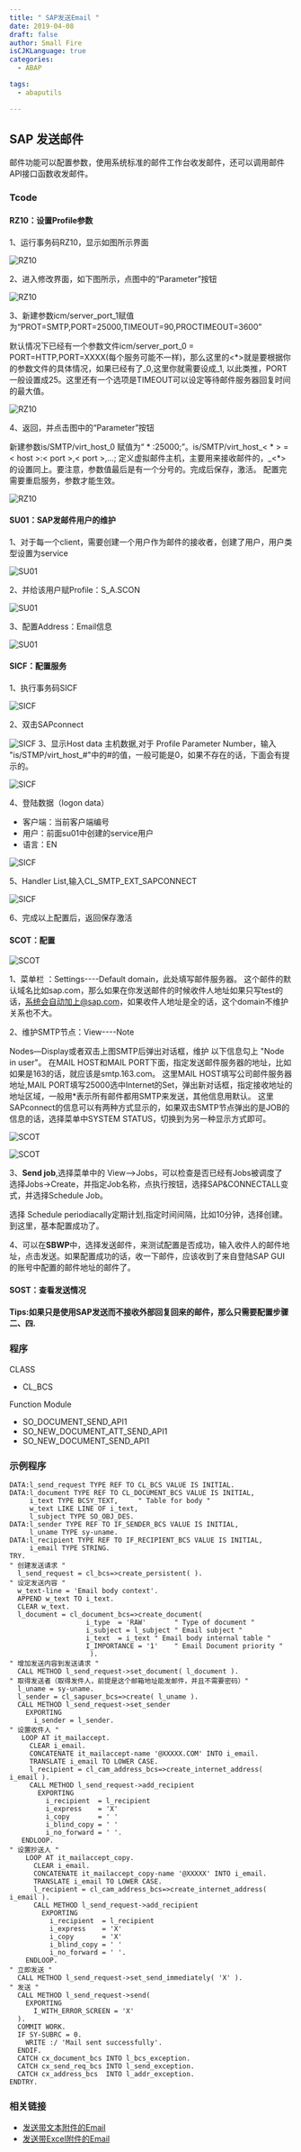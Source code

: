 ```yaml
---
title: " SAP发送Email "
date: 2019-04-08
draft: false
author: Small Fire
isCJKLanguage: true
categories: 
  - ABAP

tags: 
  - abaputils

---
```




##  SAP 发送邮件

邮件功能可以配置参数，使用系统标准的邮件工作台收发邮件，还可以调用邮件API接口函数收发邮件。

### Tcode

#### RZ10：设置Profile参数

1、运行事务码RZ10，显示如图所示界面

![RZ10](/images/ABAP/EMAIL_RZ10_1.png)

2、进入修改界面，如下图所示，点图中的“Parameter”按钮

![RZ10](/images/ABAP/EMAIL_RZ10_2.png)

3、新建参数icm/server_port_1赋值为“PROT=SMTP,PORT=25000,TIMEOUT=90,PROCTIMEOUT=3600”

默认情况下已经有一个参数文件icm/server_port_0 = PORT=HTTP,PORT=XXXX(每个服务可能不一样)，那么这里的<*>就是要根据你的参数文件的具体情况，如果已经有了_0,这里你就需要设成_1, 以此类推，PORT一般设置成25。这里还有一个选项是TIMEOUT可以设定等待邮件服务器回复时间的最大值。

![RZ10](/images/ABAP/EMAIL_RZ10_3.png)

4、返回，并点击图中的“Parameter”按钮

新建参数is/SMTP/virt_host_0 赋值为“ * :25000;”。is/SMTP/virt_host_< * > = < host >:< port >,< port >,...;  定义虚拟邮件主机，主要用来接收邮件的，_<*>的设置同上。要注意，参数值最后是有一个分号的。完成后保存，激活。 配置完需要重启服务，参数才能生效。

![RZ10](/images/ABAP/EMAIL_RZ10_4.png)

#### SU01：SAP发邮件用户的维护

1、对于每一个client，需要创建一个用户作为邮件的接收者，创建了用户，用户类型设置为service

![SU01](/images/ABAP/EMAIL_SU01_2.png)

2、并给该用户赋Profile：S_A.SCON

![SU01](/images/ABAP/EMAIL_SU01_1.png)

3、配置Address：Email信息

![SU01](/images/ABAP/EMAIL_SU01_3.png)

#### SICF：配置服务

1、执行事务码SICF

![SICF](/images/ABAP/EMAIL_SICF_1.png)

2、双击SAPconnect

![SICF](/images/ABAP/EMAIL_SICF_2.png)
3、显示Host data 主机数据,对于 Profile Parameter Number，输入 "is/STMP/virt_host_#"中的#的值，一般可能是0，如果不存在的话，下面会有提示的。

![SICF](/images/ABAP/EMAIL_SICF_3.png)

4、登陆数据（logon data）

- 客户端：当前客户端编号
- 用户：前面su01中创建的service用户
- 语言：EN

![SICF](/images/ABAP/EMAIL_SICF_4.png)

5、Handler List,输入CL_SMTP_EXT_SAPCONNECT

![SICF](/images/ABAP/EMAIL_SICF_5.png)

6、完成以上配置后，返回保存激活

#### SCOT：配置

![SCOT](/images/ABAP/EMAIL_SCOT_1.png)

1、菜单栏 ：Settings----Default domain，此处填写邮件服务器。
这个邮件的默认域名比如sap.com，那么如果在你发送邮件的时候收件人地址如果只写test的话，系统会自动加上@sap.com，如果收件人地址是全的话，这个domain不维护关系也不大。

2、维护SMTP节点：View----Note 

Nodes—Display或者双击上图SMTP后弹出对话框，维护 以下信息勾上 "Node in user"。
在MAIL HOST和MAIL PORT下面，指定发送邮件服务器的地址，比如如果是163的话，就应该是smtp.163.com。
这里MAIL HOST填写公司邮件服务器地址,MAIL PORT填写25000选中Internet的Set，弹出新对话框，指定接收地址的地址区域，一般用*表示所有邮件都用SMTP来发送，其他信息用默认。
这里SAPconnect的信息可以有两种方式显示的，如果双击SMTP节点弹出的是JOB的信息的话，选择菜单中SYSTEM STATUS，切换到为另一种显示方式即可。

![SCOT](/images/ABAP/EMAIL_SCOT_2.png)

![SCOT](/images/ABAP/EMAIL_SCOT_3.png)

3、**Send job**,选择菜单中的 View-->Jobs，可以检查是否已经有Jobs被调度了 选择Jobs->Create，并指定Job名称，点执行按钮，选择SAP&CONNECTALL变式，并选择Schedule Job。

选择 Schedule periodiacally定期计划,指定时间间隔，比如10分钟，选择创建。到这里，基本配置成功了。

4、可以在**SBWP**中，选择发送邮件，来测试配置是否成功，输入收件人的邮件地址，点击发送。如果配置成功的话，收一下邮件，应该收到了来自登陆SAP GUI的账号中配置的邮件地址的邮件了。

#### SOST：查看发送情况

#### Tips:如果只是使用SAP发送而不接收外部回复回来的邮件，那么只需要配置步骤二、四.

### 程序

CLASS

- CL_BCS

Function Module

- SO_DOCUMENT_SEND_API1
- SO_NEW_DOCUMENT_ATT_SEND_API1
- SO_NEW_DOCUMENT_SEND_API1

### 示例程序

```JS
DATA:l_send_request TYPE REF TO CL_BCS VALUE IS INITIAL.
DATA:l_document TYPE REF TO CL_DOCUMENT_BCS VALUE IS INITIAL,
     i_text TYPE BCSY_TEXT,     " Table for body "
     w_text LIKE LINE OF i_text,
     l_subject TYPE SO_OBJ_DES.
DATA:l_sender TYPE REF TO IF_SENDER_BCS VALUE IS INITIAL,
     l_uname TYPE sy-uname.
DATA:l_recipient TYPE REF TO IF_RECIPIENT_BCS VALUE IS INITIAL,
     i_email TYPE STRING.
TRY.
" 创建发送请求 "
  l_send_request = cl_bcs=>create_persistent( ).
" 设定发送内容 " 
  w_text-line = 'Email body context'.
  APPEND w_text TO i_text.
  CLEAR w_text.
  l_document = cl_document_bcs=>create_document(
                   i_type  = 'RAW'       " Type of document "
                   i_subject = l_subject " Email subject "
                   i_text  = i_text " Email body internal table "
                   I_IMPORTANCE = '1'    " Email Document priority "
                    ).
" 增加发送内容到发送请求 "
  CALL METHOD l_send_request->set_document( l_document ).
" 取得发送者（取得发件人，前提是这个邮箱地址能发邮件，并且不需要密码）"
  l_uname = sy-uname.
  l_sender = cl_sapuser_bcs=>create( l_uname ).
  CALL METHOD l_send_request->set_sender
    EXPORTING
      i_sender = l_sender.
" 设置收件人 "
   LOOP AT it_mailaccept.
     CLEAR i_email.
     CONCATENATE it_mailaccept-name '@XXXXX.COM' INTO i_email.
     TRANSLATE i_email TO LOWER CASE.
     l_recipient = cl_cam_address_bcs=>create_internet_address( i_email ).
     CALL METHOD l_send_request->add_recipient
       EXPORTING
         i_recipient  = l_recipient
         i_express    = 'X'
         i_copy       = ' '
         i_blind_copy = ' '
         i_no_forward = ' '.
   ENDLOOP.
" 设置抄送人 "
    LOOP AT it_mailaccept_copy.
      CLEAR i_email.
      CONCATENATE it_mailaccept_copy-name '@XXXXX' INTO i_email.
      TRANSLATE i_email TO LOWER CASE.
      l_recipient = cl_cam_address_bcs=>create_internet_address( i_email ).
      CALL METHOD l_send_request->add_recipient
        EXPORTING
          i_recipient  = l_recipient
          i_express    = 'X'
          i_copy       = 'X'
          i_blind_copy = ' '
          i_no_forward = ' '.
    ENDLOOP.
" 立即发送 "
  CALL METHOD l_send_request->set_send_immediately( 'X' ).
" 发送 "
  CALL METHOD l_send_request->send( 
    EXPORTING
      I_WITH_ERROR_SCREEN = 'X'
  ).
  COMMIT WORK.
  IF SY-SUBRC = 0.
    WRITE :/ 'Mail sent successfully'.
  ENDIF.
  CATCH cx_document_bcs INTO l_bcs_exception.
  CATCH cx_send_req_bcs INTO l_send_exception.
  CATCH cx_address_bcs  INTO l_addr_exception.
ENDTRY.
```



### 相关链接

- [发送带文本附件的Email](https://coldinfire.github.io/2019/ABAP_EmailText/)
- [发送带Excel附件的Email](https://coldinfire.github.io/2019/ABAP_EmailExcel/)